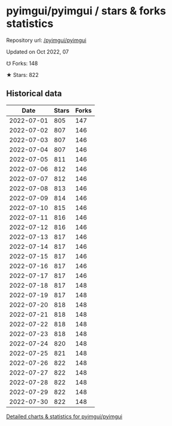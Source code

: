 # pyimgui/pyimgui / stars & forks statistics

Repository url: [/pyimgui/pyimgui](https://github.com/pyimgui/pyimgui)

Updated on Oct 2022, 07

☋ Forks: 148

★ Stars: 822

## Historical data
| Date | Stars | Forks |
|------|-------|-------|
| 2022-07-01 | 805 | 147 | 
| 2022-07-02 | 807 | 146 | 
| 2022-07-03 | 807 | 146 | 
| 2022-07-04 | 807 | 146 | 
| 2022-07-05 | 811 | 146 | 
| 2022-07-06 | 812 | 146 | 
| 2022-07-07 | 812 | 146 | 
| 2022-07-08 | 813 | 146 | 
| 2022-07-09 | 814 | 146 | 
| 2022-07-10 | 815 | 146 | 
| 2022-07-11 | 816 | 146 | 
| 2022-07-12 | 816 | 146 | 
| 2022-07-13 | 817 | 146 | 
| 2022-07-14 | 817 | 146 | 
| 2022-07-15 | 817 | 146 | 
| 2022-07-16 | 817 | 146 | 
| 2022-07-17 | 817 | 146 | 
| 2022-07-18 | 817 | 148 | 
| 2022-07-19 | 817 | 148 | 
| 2022-07-20 | 818 | 148 | 
| 2022-07-21 | 818 | 148 | 
| 2022-07-22 | 818 | 148 | 
| 2022-07-23 | 818 | 148 | 
| 2022-07-24 | 820 | 148 | 
| 2022-07-25 | 821 | 148 | 
| 2022-07-26 | 822 | 148 | 
| 2022-07-27 | 822 | 148 | 
| 2022-07-28 | 822 | 148 | 
| 2022-07-29 | 822 | 148 | 
| 2022-07-30 | 822 | 148 | 


[Detailed charts & statistics for pyimgui/pyimgui](https://reviewgithub.com/rep/pyimgui/pyimgui)
